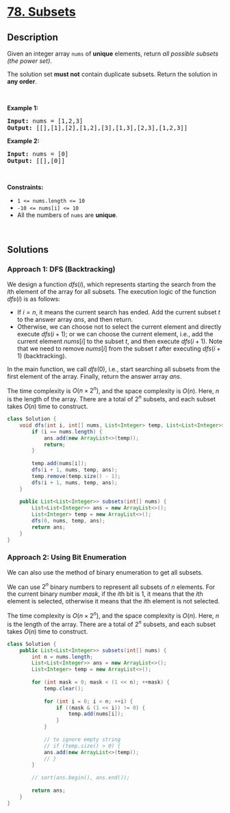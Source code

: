 # [78. Subsets](https://leetcode.com/problems/subsets)

## Description

<p>Given an integer array <code>nums</code> of <strong>unique</strong> elements, return <em>all possible</em> <span data-keyword="subset"><em>subsets</em></span> <em>(the power set)</em>.</p>

<p>The solution set <strong>must not</strong> contain duplicate subsets. Return the solution in <strong>any order</strong>.</p>
<p>&nbsp;</p>

<p><strong class="example">Example 1:</strong></p>
<pre>
<strong>Input:</strong> nums = [1,2,3]
<strong>Output:</strong> [[],[1],[2],[1,2],[3],[1,3],[2,3],[1,2,3]]
</pre>

<p><strong class="example">Example 2:</strong></p>
<pre>
<strong>Input:</strong> nums = [0]
<strong>Output:</strong> [[],[0]]
</pre>
<p>&nbsp;</p>

<p><strong>Constraints:</strong></p>
<ul>
    <li><code>1 &lt;= nums.length &lt;= 10</code></li>
    <li><code>-10 &lt;= nums[i] &lt;= 10</code></li>
    <li>All the numbers of&nbsp;<code>nums</code> are <strong>unique</strong>.</li>
</ul>
<p>&nbsp;</p>

## Solutions

### **Approach 1: DFS (Backtracking)**

We design a function $dfs(i)$, which represents starting the search from the $i$th element of the array for all subsets. The execution logic of the function $dfs(i)$ is as follows:

- If $i = n$, it means the current search has ended. Add the current subset $t$ to the answer array $ans$, and then return.
- Otherwise, we can choose not to select the current element and directly execute $dfs(i + 1)$; or we can choose the current element, i.e., add the current element $nums[i]$ to the subset $t$, and then execute $dfs(i + 1)$. Note that we need to remove $nums[i]$ from the subset $t$ after executing $dfs(i + 1)$ (backtracking).

In the main function, we call $dfs(0)$, i.e., start searching all subsets from the first element of the array. Finally, return the answer array $ans$.

The time complexity is $O(n \times 2^n)$, and the space complexity is $O(n)$. Here, $n$ is the length of the array. There are a total of $2^n$ subsets, and each subset takes $O(n)$ time to construct.

```java
class Solution {
    void dfs(int i, int[] nums, List<Integer> temp, List<List<Integer>> ans) {
        if (i == nums.length) {
            ans.add(new ArrayList<>(temp));
            return;
        }
        
        temp.add(nums[i]);
        dfs(i + 1, nums, temp, ans);
        temp.remove(temp.size() - 1);
        dfs(i + 1, nums, temp, ans);
    }
    
    public List<List<Integer>> subsets(int[] nums) {
        List<List<Integer>> ans = new ArrayList<>();
        List<Integer> temp = new ArrayList<>();
        dfs(0, nums, temp, ans);
        return ans;
    }
}
```

### **Approach 2: Using Bit Enumeration**

We can also use the method of binary enumeration to get all subsets.

We can use $2^n$ binary numbers to represent all subsets of $n$ elements. For the current binary number $mask$, if the $i$th bit is $1$, it means that the $i$th element is selected, otherwise it means that the $i$th element is not selected.

The time complexity is $O(n \times 2^n)$, and the space complexity is $O(n)$. Here, $n$ is the length of the array. There are a total of $2^n$ subsets, and each subset takes $O(n)$ time to construct.

```java
class Solution {
    public List<List<Integer>> subsets(int[] nums) {
        int n = nums.length;
        List<List<Integer>> ans = new ArrayList<>();
        List<Integer> temp = new ArrayList<>();
        
        for (int mask = 0; mask < (1 << n); ++mask) {
            temp.clear();
            
            for (int i = 0; i < n; ++i) {
                if ((mask & (1 << i)) != 0) {
                    temp.add(nums[i]);
                }
            }
            
            // to ignore empty string
            // if (temp.size() > 0) {
            ans.add(new ArrayList<>(temp));
            // }
        }
        
        // sort(ans.begin(), ans.end());
        
        return ans;
    }
}
```

<!-- tabs:end -->